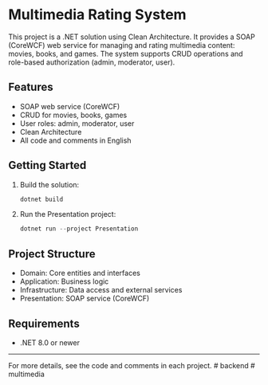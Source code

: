 # Multimedia Rating System

This project is a .NET solution using Clean Architecture. It provides a SOAP (CoreWCF) web service for managing and rating multimedia content: movies, books, and games. The system supports CRUD operations and role-based authorization (admin, moderator, user).

## Features

- SOAP web service (CoreWCF)
- CRUD for movies, books, games
- User roles: admin, moderator, user
- Clean Architecture
- All code and comments in English

## Getting Started

1. Build the solution:
   ```powershell
   dotnet build
   ```
2. Run the Presentation project:
   ```powershell
   dotnet run --project Presentation
   ```

## Project Structure

- Domain: Core entities and interfaces
- Application: Business logic
- Infrastructure: Data access and external services
- Presentation: SOAP service (CoreWCF)

## Requirements

- .NET 8.0 or newer

---

For more details, see the code and comments in each project.
#   b a c k e n d  
 #   m u l t i m e d i a  
 